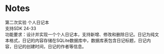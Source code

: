 # Notes
第二次实验  个人日记本
<br> 支持SDK 24-33
<br> 功能要求：设计并实现一个个人日记本，支持新增、修改和删除日记。日记为纯文本格式，日记的内容存储在SQLite数据库中，数据库表包含日记标题，日记内容，日记的创建时间，日记的作者等信息。
